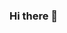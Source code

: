 ### Hi there 👋

<!--
**KimMayoWakeTech/KimMayoWakeTech** is a ✨ _special_ ✨ repository because its `README.md` (this file) appears on your GitHub profile.

Kim Mayo
kamayo@my.waketech.edu
Student GitHub account for CTI 110.0001
Respository for classwork

Steps to clone repository:
1. Signed into GitHub 
2. Created a new repository named KimMayoWakeTech, adding a README file
3. Downloaded GitHub Desktop
4. Cloned KimMayoWakeTech repository to my CTI 110 Lab folder


-->
